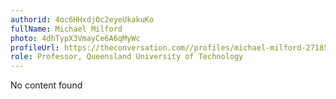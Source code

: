 ```yaml
---
authorid: 4oc6HHxdjOc2eyeUkakuKo
fullName: Michael Milford
photo: 4dhTypX3VmayCe6A6qMyWc
profileUrl: https://theconversation.com//profiles/michael-milford-271854
role: Professor, Queensland University of Technology
---
```

No content found